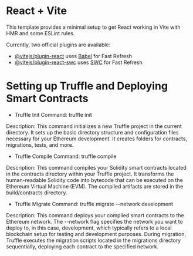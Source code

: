 # React + Vite

This template provides a minimal setup to get React working in Vite with HMR and some ESLint rules.

Currently, two official plugins are available:

- [@vitejs/plugin-react](https://github.com/vitejs/vite-plugin-react/blob/main/packages/plugin-react/README.md) uses [Babel](https://babeljs.io/) for Fast Refresh
- [@vitejs/plugin-react-swc](https://github.com/vitejs/vite-plugin-react-swc) uses [SWC](https://swc.rs/) for Fast Refresh


# Setting up Truffle and Deploying Smart Contracts

- Truffle Init
Command: truffle init

Description:
This command initializes a new Truffle project in the current directory. It sets up the basic directory structure and configuration files necessary for your Ethereum development. It creates folders for contracts, migrations, tests, and more.

- Truffle Compile
Command: truffle compile

Description:
This command compiles your Solidity smart contracts located in the contracts directory within your Truffle project. It transforms the human-readable Solidity code into bytecode that can be executed on the Ethereum Virtual Machine (EVM). The compiled artifacts are stored in the build/contracts directory.

- Truffle Migrate
Command: truffle migrate --network development

Description:
This command deploys your compiled smart contracts to the Ethereum network. The --network flag specifies the network you want to deploy to, in this case, development, which typically refers to a local blockchain setup for testing and development purposes. During migration, Truffle executes the migration scripts located in the migrations directory sequentially, deploying each contract to the specified network.
